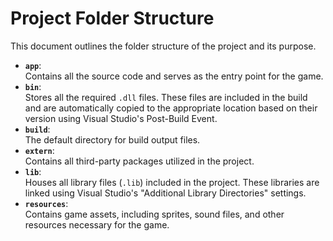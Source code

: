 # Project Folder Structure

This document outlines the folder structure of the project and its purpose.

- **`app`**:  
  Contains all the source code and serves as the entry point for the game.
- **`bin`**:  
  Stores all the required `.dll` files. These files are included in the build and are automatically copied to the appropriate location based on their version using Visual Studio's Post-Build Event.
- **`build`**:  
  The default directory for build output files.
- **`extern`**:  
  Contains all third-party packages utilized in the project.
- **`lib`**:  
  Houses all library files (`.lib`) included in the project. These libraries are linked using Visual Studio's "Additional Library Directories" settings.
- **`resources`**:  
  Contains game assets, including sprites, sound files, and other resources necessary for the game.
